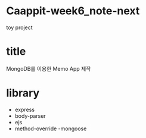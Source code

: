 # Caappit-week6_note-next
toy project

# title
MongoDB를 이용한 Memo App 제작

# library
- express
- body-parser
- ejs
- method-override
-mongoose
